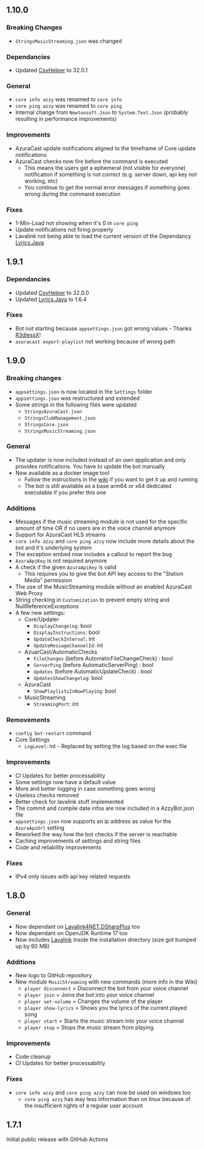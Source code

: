 ## 1.10.0
### Breaking Changes
- `StringsMusicStreaming.json` was changed

### Dependancies
- Updated [CsvHelper](https://github.com/JoshClose/CsvHelper) to 32.0.1

### General
- `core info azzy` was renamed to `core info`
- `core ping azzy` was renamed to `core ping`
- Internal change from `Newtonsoft.Json` to `System.Text.Json` (probably resulting in performance improvements)

### Improvements
- AzuraCast update notifications aligned to the timeframe of Core update notifications
- AzuraCast checks now fire before the command is executed
  - This means the users get a ephemeral (not visible for everyone) notification if something is not correct (e.g. server down, api key not working, etc)
  - You continue to get the normal error messages if something goes wrong during the command execution

### Fixes
- 1-Min-Load not showing when it's 0 in `core ping`
- Update notifications not firing properly
- Lavalink not being able to load the current version of the Dependancy [Lyrics.Java](https://github.com/DuncteBot/java-timed-lyrics)

## 1.9.1
### Dependancies
- Updated [CsvHelper](https://github.com/JoshClose/CsvHelper) to 32.0.0
- Updated [Lyrics.Java](https://github.com/DuncteBot/java-timed-lyrics) to 1.6.4

### Fixes
- Bot not starting because `appsettings.json` got wrong values - Thanks [R3dlessX](https://github.com/R3dlessX)!
- `azuracast export-playlist` not working because of wrong path

## 1.9.0
### Breaking changes
- `appsettings.json` is now located in the `Settings` folder
- `appsettings.json` was restructured and extended
- Some strings in the following files were updated
  - `StringsAzuraCast.json`
  - `StringsClubManagement.json`
  - `StringsCore.json`
  - `StringsMusicStreaming.json`

### General
- The updater is now included instead of an own application and only provides notifications. You have to update the bot manually
- Now available as a docker image too!
  - Follow the instructions in the [wiki](https://github.com/Sella-GH/AzzyBot/wiki/Docker-Install-Instructions) if you want to get it up and running
  - The bot is still available as a base arm64 or x64 dedicated executable if you prefer this one

### Additions
- Messages if the music streaming module is not used for the specific amount of time OR if no users are in the voice channel anymore
- Support for AzuraCast HLS streams
- `core info azzy` and `core ping azzy` now include more details about the bot and it's underlying system
- The exception embed now includes a callout to report the bug
- `AzuraApiKey` is not required anymore
- A check if the given `AzuraApiKey` is valid
  - This requires you to give the bot API key access to the "Station Media" permission
- The use of the MusicStreaming module without an enabled AzuraCast Web Proxy
- String checking in `Customization` to prevent empty string and NullReferenceExceptions
- A few new settings:
  - Core/Updater
    - `DisplayChangelog`: bool
	- `DisplayInstructions`: bool
	- `UpdateCheckInterval`: int
	- `UpdateMessageChannelId`: int
  - AzuarCast/AutomaticChecks
    - `FileChanges` (before AutomaticFileChangeCheck) : bool
    - `ServerPing` (before AutomaticServerPing) : bool
    - `Updates` (before AutomaticUpdateCheck) : bool
    - `UpdatesShowChangelog`: bool
  - AzuraCast
    - `ShowPlaylistsInNowPlaying`: bool
  - MusicStreaming
    - `StreamingPort`: int

### Removements
- `config bot-restart` command
- Core Settings
  - `LogLevel`: int - Replaced by setting the log based on the exec file
 
### Improvements
- CI Updates for better processability
- Some settings now have a default value
- More and better logging in case something goes wrong
- Useless checks removed
- Better check for lavalink stuff implemented
- The commit and compile date infos are now included in a AzzyBot.json file
- `appsettings.json` now supports an ip address as value for the `AzuraApiUrl` setting
- Reworked the way how the bot checks if the server is reachable
- Caching improvements of settings and string files
- Code and reliability improvements

### Fixes
- IPv4 only issues with api key related requests

## 1.8.0
### General
- Now dependant on [Lavalink4NET.DSharpPlus](https://github.com/angelobreuer/Lavalink4NET) too
- Now dependant on OpenJDK Runtime 17 too
- Now includes [Lavalink](https://github.com/lavalink-devs/Lavalink) inside the installation directory (size got bumped up by 60 MB)

### Additions
- New logo to GitHub repository
- New module `MusicStreaming` with new commands (more info in the Wiki)
  - `player disconnect` = Disconnect the bot from your voice channel
  - `player join` = Joins the bot into your voice channel
  - `player set-volume` = Changes the volume of the player
  - `player show-lyrics` = Shows you the lyrics of the current played song
  - `player start` = Starts the music stream into your voice channel
  - `player stop` = Stops the music stream from playing
  
### Improvements
- Code cleanup
- CI Updates for better processability

### Fixes
- `core info azzy` and `core ping azzy` can now be used on windows too
  - `core ping azzy` has way less information than on linux because of the insufficient rights of a regular user account

## 1.7.1
Initial public release with GitHub Actions
